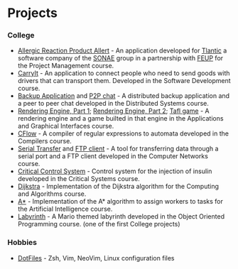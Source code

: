 # Projects #
### College ###
* [Allergic Reaction Product Allert](https://github.com/JLoureir0/ARPA) - An application developed for [Tlantic](http://www.tlantic.com/pt/) a software company of the [SONAE](https://www.sonae.pt/pt/) group in a partnership with [FEUP](www.fe.up.pt) for the Project Management course.
* [CarryIt](https://github.com/JLoureir0/LDSO) - An application to connect people who need to send goods with drivers that can transport them. Developed in the Software Development course.
* [Backup Application](https://github.com/JLoureir0/SDIS-T1) and [P2P chat](https://github.com/JLoureir0/SDIS-T2) - A distributed backup application and a peer to peer chat developed in the Distributed Systems course.
* [Rendering Engine, Part 1](https://github.com/JLoureir0/LAIG-T1); [Rendering Engine, Part 2](https://github.com/JLoureir0/LAIG-T2); [Tafl game](https://github.com/JLoureir0/LAIG-T3) - A rendering engine and a game builted in that engine in the Applications and Graphical Interfaces course.
* [CFlow](https://github.com/andrefreitas/feup-comp-cflow) - A compiler of regular expressions to automata developed in the Compilers course.
* [Serial Transfer](https://github.com/andrefreitas/feup-rcom-serialtransfer) and [FTP client](https://github.com/andrefreitas/feup-rcom-serialtransfer) - A tool for transferring data through a serial port and a FTP client developed in the Computer Networks course.
* [Critical Control System](https://github.com/JLoureir0/SCRI) - Control system for the injection of insulin developed in the Critical Systems course.
* [Dijkstra](https://github.com/JLoureir0/CAL-T1) - Implementation of the Dijkstra algorithm for the Computing and Algorithms course.
* [A*](https://github.com/JLoureir0/IART) - Implementation of the A* algorithm to assign workers to tasks for the Artificial Intelligence course.
* [Labyrinth](https://github.com/JLoureir0/LPOO) - A Mario themed labyrinth developed in the Object Oriented Programming course. (one of the first College projects)

### Hobbies ###
* [DotFiles](https://github.com/JLoureir0/DotFiles) - Zsh, Vim, NeoVim, Linux configuration files
